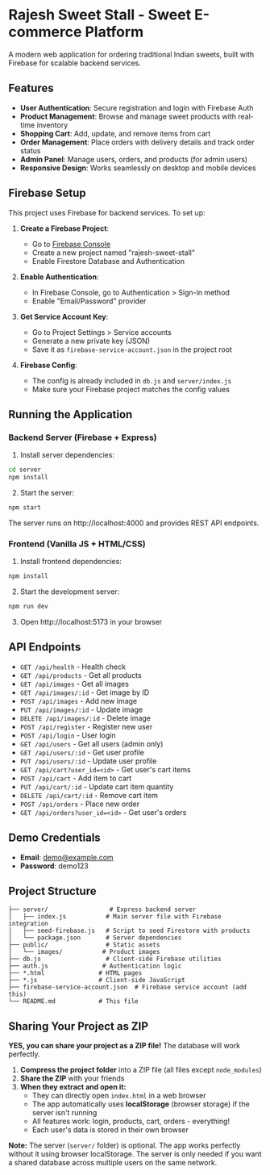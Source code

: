# Rajesh Sweet Stall - Sweet E-commerce Platform

A modern web application for ordering traditional Indian sweets, built with Firebase for scalable backend services.

## Features

- **User Authentication**: Secure registration and login with Firebase Auth
- **Product Management**: Browse and manage sweet products with real-time inventory
- **Shopping Cart**: Add, update, and remove items from cart
- **Order Management**: Place orders with delivery details and track order status
- **Admin Panel**: Manage users, orders, and products (for admin users)
- **Responsive Design**: Works seamlessly on desktop and mobile devices

## Firebase Setup

This project uses Firebase for backend services. To set up:

1. **Create a Firebase Project**:
   - Go to [Firebase Console](https://console.firebase.google.com/)
   - Create a new project named "rajesh-sweet-stall"
   - Enable Firestore Database and Authentication

2. **Enable Authentication**:
   - In Firebase Console, go to Authentication > Sign-in method
   - Enable "Email/Password" provider

3. **Get Service Account Key**:
   - Go to Project Settings > Service accounts
   - Generate a new private key (JSON)
   - Save it as `firebase-service-account.json` in the project root

4. **Firebase Config**:
   - The config is already included in `db.js` and `server/index.js`
   - Make sure your Firebase project matches the config values

## Running the Application

### Backend Server (Firebase + Express)

1. Install server dependencies:
```bash
cd server
npm install
```

2. Start the server:
```bash
npm start
```

The server runs on http://localhost:4000 and provides REST API endpoints.

### Frontend (Vanilla JS + HTML/CSS)

1. Install frontend dependencies:
```bash
npm install
```

2. Start the development server:
```bash
npm run dev
```

3. Open http://localhost:5173 in your browser

## API Endpoints

- `GET /api/health` - Health check
- `GET /api/products` - Get all products
- `GET /api/images` - Get all images
- `GET /api/images/:id` - Get image by ID
- `POST /api/images` - Add new image
- `PUT /api/images/:id` - Update image
- `DELETE /api/images/:id` - Delete image
- `POST /api/register` - Register new user
- `POST /api/login` - User login
- `GET /api/users` - Get all users (admin only)
- `GET /api/users/:id` - Get user profile
- `PUT /api/users/:id` - Update user profile
- `GET /api/cart?user_id=<id>` - Get user's cart items
- `POST /api/cart` - Add item to cart
- `PUT /api/cart/:id` - Update cart item quantity
- `DELETE /api/cart/:id` - Remove cart item
- `POST /api/orders` - Place new order
- `GET /api/orders?user_id=<id>` - Get user's orders

## Demo Credentials

- **Email**: demo@example.com
- **Password**: demo123

## Project Structure

```
├── server/                 # Express backend server
│   ├── index.js           # Main server file with Firebase integration
│   ├── seed-firebase.js   # Script to seed Firestore with products
│   └── package.json       # Server dependencies
├── public/                # Static assets
│   └── images/           # Product images
├── db.js                  # Client-side Firebase utilities
├── auth.js               # Authentication logic
├── *.html               # HTML pages
├── *.js                 # Client-side JavaScript
├── firebase-service-account.json  # Firebase service account (add this)
└── README.md            # This file
```

Sharing Your Project as ZIP
-----------------------------

**YES, you can share your project as a ZIP file!** The database will work perfectly.

1. **Compress the project folder** into a ZIP file (all files except `node_modules`)
2. **Share the ZIP** with your friends
3. **When they extract and open it:**
   - They can directly open `index.html` in a web browser
   - The app automatically uses **localStorage** (browser storage) if the server isn't running
   - All features work: login, products, cart, orders - everything!
   - Each user's data is stored in their own browser

**Note:** The server (`server/` folder) is optional. The app works perfectly without it using browser localStorage. The server is only needed if you want a shared database across multiple users on the same network.
